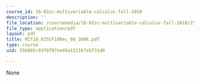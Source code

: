 ```yaml
---
course_id: 18-02sc-multivariable-calculus-fall-2010
description: ''
file_location: /coursemedia/18-02sc-multivariable-calculus-fall-2010/25b865c83f8707ee48a1311b7e5f31d0_MIT18_02SCF10Rec_66_300k.pdf
file_type: application/pdf
layout: pdf
title: MIT18_02SCF10Rec_66_300k.pdf
type: course
uid: 25b865c83f8707ee48a1311b7e5f31d0

---
```

None